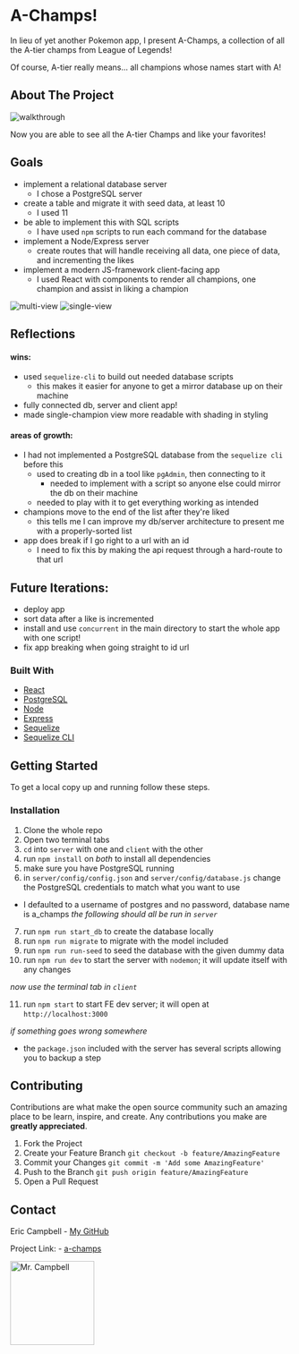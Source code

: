 # A-Champs!

In lieu of yet another Pokemon app, I present A-Champs, a collection of all the A-tier champs from League of Legends!

Of course, A-tier really means... all champions whose names start with A!

## About The Project

![walkthrough](https://media.giphy.com/media/r10ZrIWCiZ12GPzpjk/giphy.gif)

Now you are able to see all the A-tier Champs and like your favorites!

## Goals
- implement a relational database server
  - I chose a PostgreSQL server
- create a table and migrate it with seed data, at least 10
  - I used 11
- be able to implement this with SQL scripts
  - I have used `npm` scripts to run each command for the database
- implement a Node/Express server
  - create routes that will handle receiving all data, one piece of data, and incrementing the likes
- implement a modern JS-framework client-facing app
  - I used React with components to render all champions, one champion and assist in liking a champion

![multi-view](https://user-images.githubusercontent.com/70294115/123458912-d16e0a00-d5a2-11eb-9505-5bed08de46e5.png)
![single-view](https://user-images.githubusercontent.com/70294115/123458928-d7fc8180-d5a2-11eb-80e2-763d161b1aae.png)

## Reflections
#### wins:
- used `sequelize-cli` to build out needed database scripts 
  - this makes it easier for anyone to get a mirror database up on their machine
- fully connected db, server and client app!
- made single-champion view more readable with shading in styling

#### areas of growth:
- I had not implemented a PostgreSQL database from the `sequelize cli` before this
  - used to creating db in a tool like `pgAdmin`, then connecting to it
    - needed to implement with a script so anyone else could mirror the db on their machine
  - needed to play with it to get everything working as intended
- champions move to the end of the list after they're liked
  - this tells me I can improve my db/server architecture to present me with a properly-sorted list 
- app does break if I go right to a url with an id
  - I need to fix this by making the api request through a hard-route to that url

## Future Iterations:
- deploy app
- sort data after a like is incremented
- install and use `concurrent` in the main directory to start the whole app with one script!
- fix app breaking when going straight to id url

### Built With

* [React](https://reactjs.org/docs/create-a-new-react-app.html)
* [PostgreSQL](https://www.postgresql.org/)
* [Node](https://nodejs.org/en/)
* [Express](https://expressjs.com/)
* [Sequelize](http://sequelize.org/)
* [Sequelize CLI](https://sequelize.org/master/manual/migrations.html)

## Getting Started

To get a local copy up and running follow these steps.

### Installation

1. Clone the whole repo
3. Open two terminal tabs
3. `cd` into `server` with one and `client` with the other 
3. run `npm install` on *both* to install all dependencies
3. make sure you have PostgreSQL running
3. in `server/config/config.json` and `server/config/database.js` change the PostgreSQL credentials to match what you want to use
  - I defaulted to a username of postgres and no password, database name is a_champs
*the following should all be run in `server`*
7. run `npm run start_db` to create the database locally
3. run `npm run migrate` to migrate with the model included
3. run `npm run run-seed` to seed the database with the given dummy data
3. run `npm run dev` to start the server with `nodemon`; it will update itself with any changes


*now use the terminal tab in `client`* 

11. run `npm start` to start FE dev server; it will open at `http://localhost:3000`

*if something goes wrong somewhere*
- the `package.json` included with the server has several scripts allowing you to backup a step 

## Contributing

Contributions are what make the open source community such an amazing place to be learn, inspire, and create. Any contributions you make are **greatly appreciated**.

1. Fork the Project
2. Create your Feature Branch `git checkout -b feature/AmazingFeature`
3. Commit your Changes `git commit -m 'Add some AmazingFeature'`
4. Push to the Branch `git push origin feature/AmazingFeature`
5. Open a Pull Request

## Contact

Eric Campbell - [My GitHub](https://github.com/mainlyetcetera/)

Project Link: - [a-champs](https://github.com/mainlyetcetera/a-champs)

<img src="https://avatars0.githubusercontent.com/u/70294115?s=460&u=b24fae5febb30e7d1c9507c51ee760dba5e396e5&v=4" alt="Mr. Campbell"
width="150" height="auto" />
